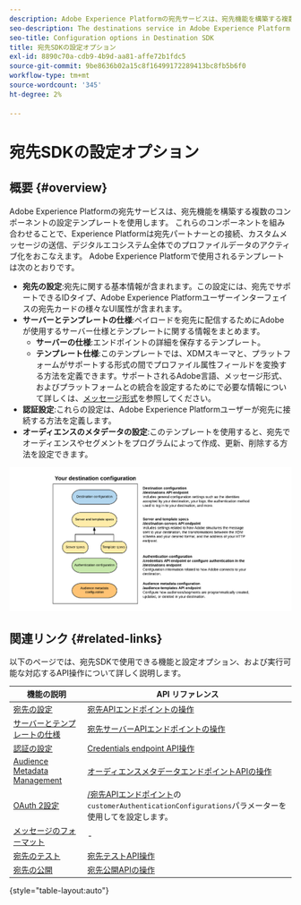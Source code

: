 ```yaml
---
description: Adobe Experience Platformの宛先サービスは、宛先機能を構築する複数のコンポーネントの設定テンプレートを使用します。 これらのコンポーネントを組み合わせることで、Experience Platformは宛先パートナーとの接続、カスタムメッセージの送信、デジタルエコシステム全体でのプロファイルデータのアクティブ化をおこなえます。
seo-description: The destinations service in Adobe Experience Platform uses configuration templates for several components that build up the destinations functionality. Combined, these components allow Experience Platform to connect to destination partners, send custom messages, and activate profile data across the digital ecosystem.
seo-title: Configuration options in Destination SDK
title: 宛先SDKの設定オプション
exl-id: 8890c70a-cdb9-4b9d-aa81-affe72b1fdc5
source-git-commit: 9be8636b02a15c8f16499172289413bc8fb5b6f0
workflow-type: tm+mt
source-wordcount: '345'
ht-degree: 2%

---
```


# 宛先SDKの設定オプション

## 概要 {#overview}

Adobe Experience Platformの宛先サービスは、宛先機能を構築する複数のコンポーネントの設定テンプレートを使用します。 これらのコンポーネントを組み合わせることで、Experience Platformは宛先パートナーとの接続、カスタムメッセージの送信、デジタルエコシステム全体でのプロファイルデータのアクティブ化をおこなえます。 Adobe Experience Platformで使用されるテンプレートは次のとおりです。

* **宛先の設定**:宛先に関する基本情報が含まれます。この設定には、宛先でサポートできるIDタイプ、Adobe Experience Platformユーザーインターフェイスの宛先カードの様々なUI属性が含まれます。
* **サーバーとテンプレートの仕様**:ペイロードを宛先に配信するためにAdobeが使用するサーバー仕様とテンプレートに関する情報をまとめます。
   * **サーバーの仕様**:エンドポイントの詳細を保存するテンプレート。
   * **テンプレート仕様**:このテンプレートでは、XDMスキーマと、プラットフォームがサポートする形式の間でプロファイル属性フィールドを変換する方法を定義できます。サポートされるAdobe言語、メッセージ形式、およびプラットフォームとの統合を設定するためにで必要な情報について詳しくは、[メッセージ形式](./message-format.md)を参照してください。
* **認証設定**:これらの設定は、Adobe Experience Platformユーザーが宛先に接続する方法を定義します。
* **オーディエンスのメタデータの設定**:このテンプレートを使用すると、宛先でオーディエンスやセグメントをプログラムによって作成、更新、削除する方法を設定できます。

![宛先SDKのテンプレートと設定](./assets/self-service-configuration.png)

## 関連リンク {#related-links}

以下のページでは、宛先SDKで使用できる機能と設定オプション、および実行可能な対応するAPI操作について詳しく説明します。

| 機能の説明 | API リファレンス |
|--- |--- |
| [宛先の設定](./destination-configuration.md) | [宛先APIエンドポイントの操作](./destination-configuration-api.md) |
| [サーバーとテンプレートの仕様](./server-and-template-configuration.md) | [宛先サーバーAPIエンドポイントの操作](./destination-server-api.md) |
| [認証の設定](./credentials-configuration.md) | [Credentials endpoint API操作](./credentials-configuration-api.md) |
| [Audience Metadata Management](./audience-metadata-management.md) | [オーディエンスメタデータエンドポイントAPIの操作](./audience-metadata-api.md) |
| [OAuth 2設定](./oauth2-authentication.md) | [/宛先APIエンドポイント](./destination-configuration-api.md)の`customerAuthenticationConfigurations`パラメーターを使用してを設定します。 |
| [メッセージのフォーマット](./message-format.md) | - |
| [宛先のテスト](./test-destination.md) | [宛先テストAPI操作](./destination-testing-api.md) |
| [宛先の公開](./configure-destination-instructions.md#publish-destination) | [宛先公開APIの操作](./destination-publish-api.md) |

{style=&quot;table-layout:auto&quot;}
